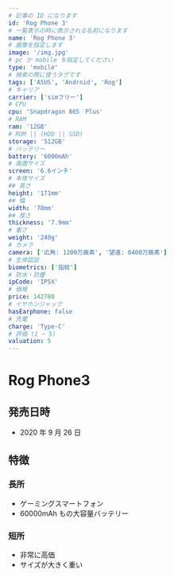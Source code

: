```yaml
---
# 記事の ID になります
id: 'Rog Phone 3'
# 一覧表示の時に表示される名前になります
name: 'Rog Phone 3'
# 画像を指定します
image: '/img.jpg'
# pc か mobile を指定してください
type: 'mobile'
# 検索の際に使うタグです
tags: ['ASUS', 'Android', 'Rog']
# キャリア
carrier: ['simフリー']
# CPU
cpu: 'Snapdragon 865　Plus'
# RAM
ram: '12GB'
# ROM || (HDD || SSD)
storage: '512GB'
# バッテリー
battery: '6000mAh'
# 画面サイズ
screen: '6.6インチ'
# 本体サイズ
## 高さ
height: '171mm'
## 幅
width: '78mm'
## 厚さ
thickness: '7.9mm'
# 重さ
weight: '240g'
# カメラ
camera: ['広角: 1200万画素', '望遠: 6400万画素']
# 生体認証
biometrics: ['指紋']
# 防水・防塵
ipCode: 'IP5X'
# 価格
price: 142780
# イヤホンジャック
hasEarphone: false
# 充電
charge: 'Type-C'
# 評価 (1 ~ 5)
valuation: 5
---
```


# Rog Phone3

## 発売日時

- 2020 年 9 月 26 日

## 特徴

### 長所

- ゲーミングスマートフォン
- 60000mAh もの大容量バッテリー

### 短所

- 非常に高価
- サイズが大きく重い
